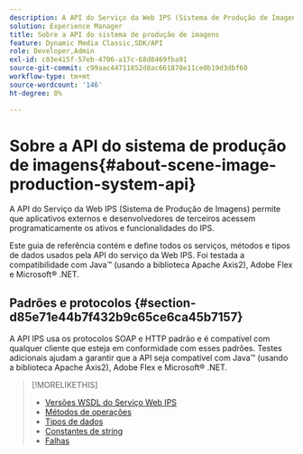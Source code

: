 ```yaml
---
description: A API do Serviço da Web IPS (Sistema de Produção de Imagens) permite que aplicativos externos e desenvolvedores de terceiros acessem programaticamente os ativos e funcionalidades do IPS.
solution: Experience Manager
title: Sobre a API do sistema de produção de imagens
feature: Dynamic Media Classic,SDK/API
role: Developer,Admin
exl-id: c03e415f-57eb-4706-a17c-68d8469fba91
source-git-commit: c99aac44711852d8ac661878e11ce0b19d3dbf60
workflow-type: tm+mt
source-wordcount: '146'
ht-degree: 0%

---
```


# Sobre a API do sistema de produção de imagens{#about-scene-image-production-system-api}

A API do Serviço da Web IPS (Sistema de Produção de Imagens) permite que aplicativos externos e desenvolvedores de terceiros acessem programaticamente os ativos e funcionalidades do IPS.

Este guia de referência contém e define todos os serviços, métodos e tipos de dados usados pela API do serviço da Web IPS. Foi testada a compatibilidade com Java™ (usando a biblioteca Apache Axis2), Adobe Flex e Microsoft® .NET.

## Padrões e protocolos {#section-d85e71e44b7f432b9c65ce6ca45b7157}

A API IPS usa os protocolos SOAP e HTTP padrão e é compatível com qualquer cliente que esteja em conformidade com esses padrões. Testes adicionais ajudam a garantir que a API seja compatível com Java™ (usando a biblioteca Apache Axis2), Adobe Flex e Microsoft® .NET.

>[!MORELIKETHIS]
>
>* [Versões WSDL do Serviço Web IPS](c-wsdl-versions.md#concept-aff3e13f3b59486882260b5f2e962226)
>* [Métodos de operações](operations/c-operations-intro/c-methods/c-methods.md)
>* [Tipos de dados](types/c-data-types/c-data-types.md#concept-dcf2ce73ff334e22bc4c634e3a0a50a6)
>* [Constantes de string](string-constants/c-string-constants/c-string-constants.md)
>* [Falhas](faults/c-faults/c-faults.md#concept-28c5e495f39443ecab05384d8cf8ab6b)

